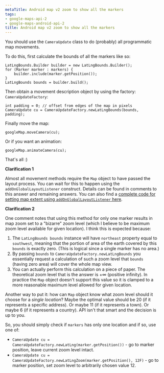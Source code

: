 ```yaml
---
metaTitle: Android map v2 zoom to show all the markers
tags:
- google-maps-api-2
- google-maps-android-api-2
title: Android map v2 zoom to show all the markers
---
```


You should use the `CameraUpdate` class to do (probably) all programmatic map movements.


To do this, first calculate the bounds of all the markers like so:



```
LatLngBounds.Builder builder = new LatLngBounds.Builder();
for (Marker marker : markers) {
    builder.include(marker.getPosition());
}
LatLngBounds bounds = builder.build();

```

Then obtain a movement description object by using the factory: `CameraUpdateFactory`:



```
int padding = 0; // offset from edges of the map in pixels
CameraUpdate cu = CameraUpdateFactory.newLatLngBounds(bounds, padding);

```

Finally move the map:



```
googleMap.moveCamera(cu);

```

Or if you want an animation:



```
googleMap.animateCamera(cu);

```

That's all :)


**Clarification 1**


Almost all movement methods require the `Map` object to have passed the layout process. You can wait for this to happen using the `addOnGlobalLayoutListener` construct. Details can be found in comments to this answer and remaining answers. You can also find a [complete code for setting map extent using `addOnGlobalLayoutListener` here](https://stackoverflow.com/q/13692579/1820695).


**Clarification 2**


One comment notes that using this method for only one marker results in map zoom set to a "bizarre" zoom level (which I believe to be maximum zoom level available for given location). I think this is expected because:


1. The `LatLngBounds bounds` instance will have `northeast` property equal to `southwest`, meaning that the portion of area of the earth covered by this `bounds` is exactly zero. (This is logical since a single marker has no area.)
2. By passing `bounds` to `CameraUpdateFactory.newLatLngBounds` you essentially request a calculation of such a zoom level that `bounds` (having zero area) will cover the whole map view.
3. You can actually perform this calculation on a piece of paper. The theoretical zoom level that is the answer is +∞ (positive infinity). In practice the `Map` object doesn't support this value so it is clamped to a more reasonable maximum level allowed for given location.


Another way to put it: how can `Map` object know what zoom level should it choose for a *single location*? Maybe the optimal value should be 20 (if it represents a specific address). Or maybe 11 (if it represents a town). Or maybe 6 (if it represents a country). API isn't that smart and the decision is up to you.


So, you should simply check if `markers` has only one location and if so, use one of:


* `CameraUpdate cu = CameraUpdateFactory.newLatLng(marker.getPosition())` - go to marker position, leave current zoom level intact.
* `CameraUpdate cu = CameraUpdateFactory.newLatLngZoom(marker.getPosition(), 12F)` - go to marker position, set zoom level to arbitrarily chosen value 12.
